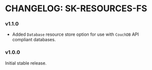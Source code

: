 # CHANGELOG: SK-RESOURCES-FS

### v1.1.0

- Added `Database` resource store option for use with `CouchDB` API compliant databases.


### v1.0.0

Initial stable release.
